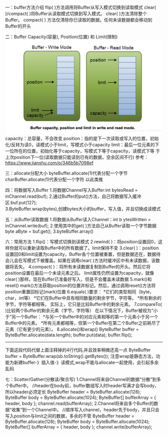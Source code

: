 一：buffer方法介绍
flip( )方法调用将Buffer从写入模式切换到读取模式
clear( )/compact( )将Buffer从读取模式切换到写入模式。
clear( )方法清除整个Buffer。
compact( ) 方法仅清除你已读取的数据。任何未读数据都会移动到Buffer的开头

二：Buffer Capacity(容量), Position(位置) 和 Limit(限制)
![读写模式下三者位置](z_buffer.png)
capacity：总容量，不会改变
position：指的是下一次读取或写入的位置，初始化/反转为读0，读模式小于limit，写模式小于capacity
limit：最后一位元素的下一位所在的位置，初始化等于capacity，写模式下等于capacity，读模式下等
于上次position下一位(读取数据只能读到已有的数据，空余区间不行)
参考：https://www.jianshu.com/p/346b5b7098ef

三：allocate分配大小
byteBuffer.allocate(1)代表分配一个字节
charBuffer.allocate(1)代表分配一个字符
以此类推

四：将数据写入Buffer
1.将数据Channel写入Buffer:int bytesRead = inChannel.read(buf);
2.通过Buffer的put()方法，自己将数据写入缓冲区:buf.put(127);  
3.ByteBuffer.wrap(bytes),创建bytes大小的buffer，写入值，并且切换成读模式

五：从Buffer读取数据
1.将数据从Buffer读入Channel：int b ytesWritten = inChannel.write(buf);
2.使用其中的get( )方法自己从Buffer读取一个字节数据byte aByte = buf.get();
3.byteBuffer.array()

六：常用方法
1.flip()：写模式切换到读模式
2.rewind( )：将position设置回0，这样你就可以重新读取Buffer中的所有数据了。limit保持不变
3.clear( )：position设置回0和limit设置为capacity，Buffer各个位置被重置，但是数据还在，数据待
会儿会在写模式下被覆盖。如果在调用clear( )方法时缓冲区中有未读数据，该数据将丢失。
4.compact( )：将所有未读数据复制到Buffer的开头。然后它将position设置在最后一个未读元素之后。
limit属性仍然设置为capacity，就像clear( )那样。现在Buffer已准备好写入，但是不会覆盖未读数据
5.mark()和reset()
mark()方法获取position的位置并标记。然后，通过调用reset()方法将position重置回标记(mark)位置
6.equals( )要求：
*它们的类型相同（byte，char，int等）
*它们在Buffer中具有相同数量的剩余字节，字符等。
*所有剩余的字节，字符等都相等。
实际上，它只是比较Buffer中的剩余元素。
7.compareTo( )比较两个Buffer的剩余元素（字节，字符等）
在以下情况下，Buffer被视为“小于”另一个Buffer：
*与另一个Buffer中的对应元素相等的第一个元素小于另一个Buffer中的元素。
*所有元素都相等，但第一个Buffer在第二个Buffer之前耗尽了元素（它有更少的元素）。
8.allocate()和wrap()
ByteBuffer buffer = ByteBuffer.allocate(data.length);
buffer.put(data);
buffer.flip();      
*****
下面这段代码代替上面注释掉的4行代码,并且效率稍微还高一点
ByteBuffer buffer = ByteBuffer.wrap(sb.toString().getBytes());
注意wrap是静态方法，功能为新建buffer-》插入值-》读模式,wrap不能与allocate一起使用，会引起多余乱码

七：Scatter/Gather(分散读/聚合写)
1.Channel将来自Channel的数据“分散”到多个Buffer中。
//header在body前，buffer数组写入时header写满才会写body，所以header必须定长
ByteBuffer header = ByteBuffer.allocate(128);
ByteBuffer body   = ByteBuffer.allocate(1024);
ByteBuffer[] bufferArray = { header, body };
channel.read(bufferArray);
2.Channel将来自多个Buffer的数据“收集”到一个Channel中。
//顺序写入channel，header先于body，并且只会写入position与limit之间的数据，多余的不管
ByteBuffer header = ByteBuffer.allocate(128);
ByteBuffer body   = ByteBuffer.allocate(1024);
ByteBuffer[] bufferArray = { header, body };
channel.write(bufferArray);
